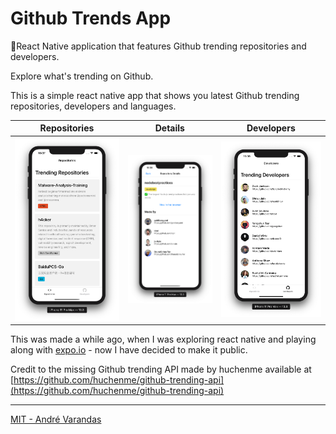 # Github Trends App

📱React Native application that features Github trending repositories and developers.

Explore what's trending on Github.

This is a simple react native app that shows you latest Github trending repositories, developers and languages.

Repositories               |  Details                  |  Developers
:-------------------------:|:-------------------------:|:-------------------------: 
![](extra/repos.png)       |![](extra/repo-detail.png) | ![](extra/developers.png)

This was made a while ago, when I was exploring react native and playing along with [expo.io](https://expo.io) - now I have decided to make it public.

Credit to the missing Github trending API made by huchenme available at [https://github.com/huchenme/github-trending-api](https://github.com/huchenme/github-trending-api)

---

[MIT - André Varandas](LICENSE)
